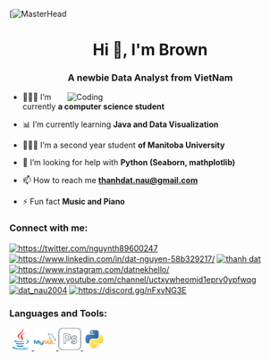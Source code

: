[![MasterHead](https://1.bp.blogspot.com/-7A4WynwLsMw/XbBpCXG8fHI/AAAAAAAAMt4/uOa1bpLskYgrwGbllhSu2SDj_Mig8SXJQCLcBGAsYHQ/s1600/2000_600px.gif)
<h1 align="center">Hi 👋, I'm Brown</h1>
<h3 align="center">A newbie Data Analyst from VietNam</h3>
<img align="right" alt="Coding" width="400" src="https://cdn.dribbble.com/users/904433/screenshots/3304535/animation.gif">

- 👨🏽‍💻 I’m currently **a computer science student**

- 📊 I’m currently learning **Java and Data Visualization**

- 👨🏼‍🎓 I’m a second year student **of Manitoba University**

- 🤝 I’m looking for help with **Python (Seaborn, mathplotlib)**

- 📫 How to reach me **thanhdat.nau@gmail.com**

- ⚡ Fun fact **Music and Piano**

<h3 align="left">Connect with me:</h3>
<p align="left">
<a href="https://twitter.com/https://twitter.com/nguynth89600247" target="blank"><img align="center" src="https://raw.githubusercontent.com/rahuldkjain/github-profile-readme-generator/master/src/images/icons/Social/twitter.svg" alt="https://twitter.com/nguynth89600247" height="30" width="40" /></a>
<a href="https://linkedin.com/in/https://www.linkedin.com/in/dat-nguyen-58b329217/" target="blank"><img align="center" src="https://raw.githubusercontent.com/rahuldkjain/github-profile-readme-generator/master/src/images/icons/Social/linked-in-alt.svg" alt="https://www.linkedin.com/in/dat-nguyen-58b329217/" height="30" width="40" /></a>
<a href="https://fb.com/thanh dat" target="blank"><img align="center" src="https://raw.githubusercontent.com/rahuldkjain/github-profile-readme-generator/master/src/images/icons/Social/facebook.svg" alt="thanh dat" height="30" width="40" /></a>
<a href="https://instagram.com/https://www.instagram.com/datnekhello/" target="blank"><img align="center" src="https://raw.githubusercontent.com/rahuldkjain/github-profile-readme-generator/master/src/images/icons/Social/instagram.svg" alt="https://www.instagram.com/datnekhello/" height="30" width="40" /></a>
<a href="https://www.youtube.com/c/https://www.youtube.com/channel/uctxywheomjd1eprv0ypfwqg" target="blank"><img align="center" src="https://raw.githubusercontent.com/rahuldkjain/github-profile-readme-generator/master/src/images/icons/Social/youtube.svg" alt="https://www.youtube.com/channel/uctxywheomjd1eprv0ypfwqg" height="30" width="40" /></a>
<a href="https://www.leetcode.com/dat_nau2004" target="blank"><img align="center" src="https://raw.githubusercontent.com/rahuldkjain/github-profile-readme-generator/master/src/images/icons/Social/leet-code.svg" alt="dat_nau2004" height="30" width="40" /></a>
<a href="https://discord.gg/https://discord.gg/nFxvNG3E" target="blank"><img align="center" src="https://raw.githubusercontent.com/rahuldkjain/github-profile-readme-generator/master/src/images/icons/Social/discord.svg" alt="https://discord.gg/nFxvNG3E" height="30" width="40" /></a>
</p>

<h3 align="left">Languages and Tools:</h3>
<p align="left"> <a href="https://www.java.com" target="_blank" rel="noreferrer"> <img src="https://raw.githubusercontent.com/devicons/devicon/master/icons/java/java-original.svg" alt="java" width="40" height="40"/> </a> <a href="https://www.mysql.com/" target="_blank" rel="noreferrer"> <img src="https://raw.githubusercontent.com/devicons/devicon/master/icons/mysql/mysql-original-wordmark.svg" alt="mysql" width="40" height="40"/> </a> <a href="https://www.photoshop.com/en" target="_blank" rel="noreferrer"> <img src="https://raw.githubusercontent.com/devicons/devicon/master/icons/photoshop/photoshop-line.svg" alt="photoshop" width="40" height="40"/> </a> <a href="https://www.python.org" target="_blank" rel="noreferrer"> <img src="https://raw.githubusercontent.com/devicons/devicon/master/icons/python/python-original.svg" alt="python" width="40" height="40"/> </a> </p>
